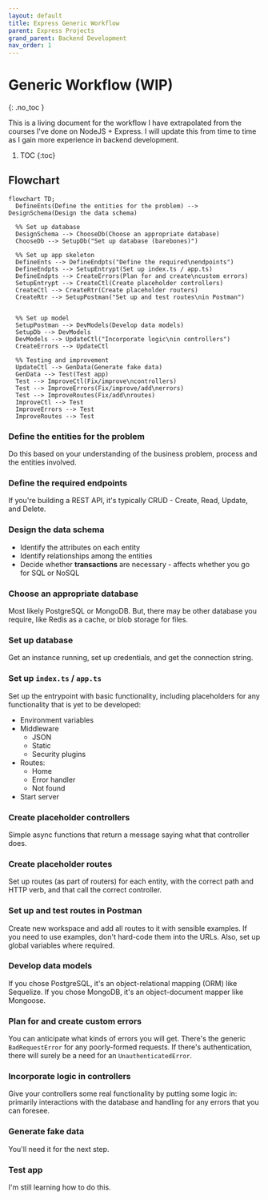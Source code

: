 ```yaml
---
layout: default
title: Express Generic Workflow
parent: Express Projects
grand_parent: Backend Development
nav_order: 1
---
```


# Generic Workflow (WIP)
{: .no_toc }

This is a living document for the workflow I have extrapolated from the courses I've done on NodeJS + Express. I will update this from time to time as I gain more experience in backend development.

1. TOC
{:toc}

## Flowchart

```mermaid
flowchart TD;
  DefineEnts(Define the entities for the problem) --> DesignSchema(Design the data schema)

  %% Set up database
  DesignSchema --> ChooseDb(Choose an appropriate database)
  ChooseDb --> SetupDb("Set up database (barebones)")

  %% Set up app skeleton
  DefineEnts --> DefineEndpts("Define the required\nendpoints")
  DefineEndpts --> SetupEntrypt(Set up index.ts / app.ts)
  DefineEndpts --> CreateErrors(Plan for and create\ncustom errors)
  SetupEntrypt --> CreateCtl(Create placeholder controllers)
  CreateCtl --> CreateRtr(Create placeholder routers)
  CreateRtr --> SetupPostman("Set up and test routes\nin Postman")

  
  %% Set up model
  SetupPostman --> DevModels(Develop data models)
  SetupDb --> DevModels
  DevModels --> UpdateCtl("Incorporate logic\nin controllers")
  CreateErrors --> UpdateCtl

  %% Testing and improvement
  UpdateCtl --> GenData(Generate fake data)
  GenData --> Test(Test app)
  Test --> ImproveCtl(Fix/improve\ncontrollers)
  Test --> ImproveErrors(Fix/improve/add\nerrors)
  Test --> ImproveRoutes(Fix/add\nroutes)
  ImproveCtl --> Test
  ImproveErrors --> Test
  ImproveRoutes --> Test
```

### Define the entities for the problem
Do this based on your understanding of the business problem, process and the entities involved.

### Define the required endpoints
If you're building a REST API, it's typically CRUD - Create, Read, Update, and Delete.

### Design the data schema
- Identify the attributes on each entity
- Identify relationships among the entities
- Decide whether **transactions** are necessary - affects whether you go for SQL or NoSQL

### Choose an appropriate database
Most likely PostgreSQL or MongoDB. But, there may be other database you require, like Redis as a cache, or blob storage for files.

### Set up database
Get an instance running, set up credentials, and get the connection string.

### Set up `index.ts` / `app.ts`
Set up the entrypoint with basic functionality, including placeholders for any functionality that is yet to be developed:

- Environment variables
- Middleware
  - JSON
  - Static
  - Security plugins
- Routes:
  - Home
  - Error handler
  - Not found
- Start server

### Create placeholder controllers
Simple async functions that return a message saying what that controller does.

### Create placeholder routes
Set up routes (as part of routers) for each entity, with the correct path and HTTP verb, and that call the correct controller.

### Set up and test routes in Postman
Create new workspace and add all routes to it with sensible examples. If you need to use examples, don't hard-code them into the URLs. Also, set up global variables where required.

### Develop data models
If you chose PostgreSQL, it's an object-relational mapping (ORM) like Sequelize. If you chose MongoDB, it's an object-document mapper like Mongoose.

### Plan for and create custom errors
You can anticipate what kinds of errors you will get. There's the generic `BadRequestError` for any poorly-formed requests. If there's authentication, there will surely be a need for an `UnauthenticatedError`.

### Incorporate logic in controllers
Give your controllers some real functionality by putting some logic in: primarily interactions with the database and handling for any errors that you can foresee.

### Generate fake data
You'll need it for the next step.

### Test app
I'm still learning how to do this.

